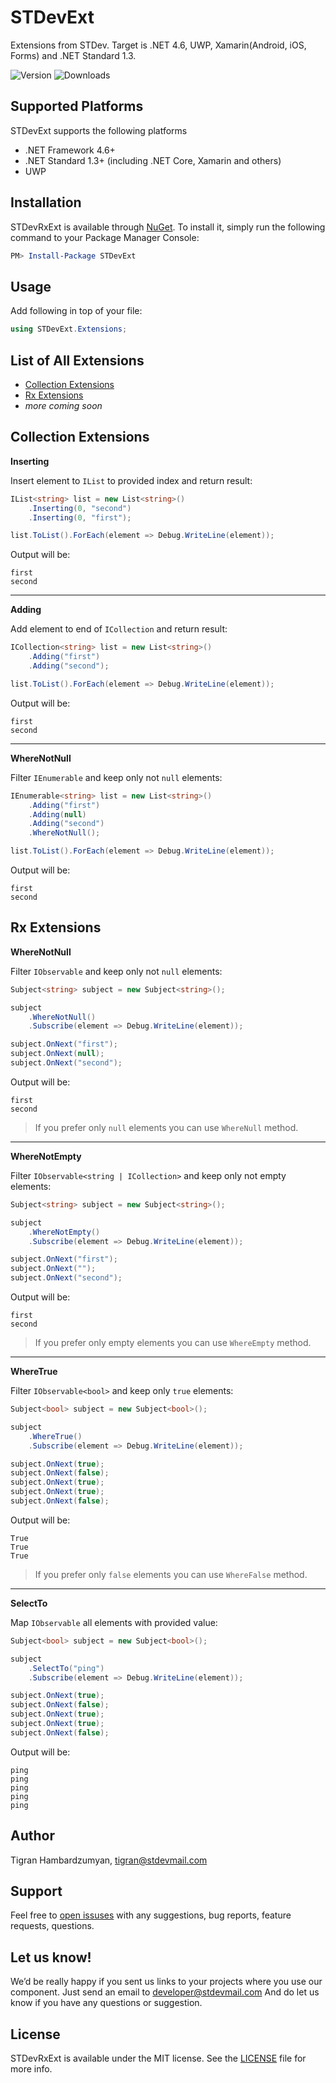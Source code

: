 # STDevExt
Extensions from STDev. Target is .NET 4.6, UWP, Xamarin(Android, iOS, Forms) and .NET Standard 1.3.

![Version](https://img.shields.io/nuget/v/STDevExt.svg) ![Downloads](https://img.shields.io/nuget/dt/STDevExt.svg)

## Supported Platforms

STDevExt supports the following platforms
* .NET Framework 4.6+
* .NET Standard 1.3+ (including .NET Core, Xamarin and others)
* UWP

## Installation

STDevRxExt is available through [NuGet](http://nuget.org). To install
it, simply run the following command to your Package Manager Console:

```powershell
PM> Install-Package STDevExt
```

## Usage

Add following in top of your file:
```csharp
using STDevExt.Extensions;
```

## List of All Extensions

* [Collection Extensions](#collection-extensions)
* [Rx Extensions](#rx-extensions)
* _more coming soon_


## Collection Extensions

**Inserting**

Insert element to `IList` to provided index and return result:

```csharp
IList<string> list = new List<string>()
    .Inserting(0, "second")
    .Inserting(0, "first");

list.ToList().ForEach(element => Debug.WriteLine(element));
```

Output will be:

```text
first
second
```

---
**Adding**

Add element to end of `ICollection` and return result:

```csharp
ICollection<string> list = new List<string>()
    .Adding("first")
    .Adding("second");

list.ToList().ForEach(element => Debug.WriteLine(element));
```

Output will be:

```text
first
second
```

---
**WhereNotNull**

Filter `IEnumerable` and keep only not `null` elements:

```csharp
IEnumerable<string> list = new List<string>()
    .Adding("first")
    .Adding(null)
    .Adding("second")
    .WhereNotNull();

list.ToList().ForEach(element => Debug.WriteLine(element));
```

Output will be:

```text
first
second
```

## Rx Extensions

**WhereNotNull**

Filter `IObservable` and keep only not `null` elements:

```csharp
Subject<string> subject = new Subject<string>();

subject
    .WhereNotNull()
    .Subscribe(element => Debug.WriteLine(element));

subject.OnNext("first");
subject.OnNext(null);
subject.OnNext("second");
```

Output will be:

```text
first
second
```
> If you prefer only `null` elements you can use `WhereNull` method.

---
**WhereNotEmpty**

Filter `IObservable<string | ICollection>` and keep only not empty elements:

```csharp
Subject<string> subject = new Subject<string>();

subject
    .WhereNotEmpty()
    .Subscribe(element => Debug.WriteLine(element));

subject.OnNext("first");
subject.OnNext("");
subject.OnNext("second");
```

Output will be:

```text
first
second
```
> If you prefer only empty elements you can use `WhereEmpty` method.

---
**WhereTrue**

Filter `IObservable<bool>` and keep only `true` elements:

```csharp
Subject<bool> subject = new Subject<bool>();

subject
    .WhereTrue()
    .Subscribe(element => Debug.WriteLine(element));

subject.OnNext(true);
subject.OnNext(false);
subject.OnNext(true);
subject.OnNext(true);
subject.OnNext(false);
```

Output will be:

```text
True
True
True
```
> If you prefer only `false` elements you can use `WhereFalse` method.

---
**SelectTo**

Map `IObservable` all elements with provided value:

```csharp
Subject<bool> subject = new Subject<bool>();

subject
    .SelectTo("ping")
    .Subscribe(element => Debug.WriteLine(element));

subject.OnNext(true);
subject.OnNext(false);
subject.OnNext(true);
subject.OnNext(true);
subject.OnNext(false);
```

Output will be:

```text
ping
ping
ping
ping
ping
```

## Author

Tigran Hambardzumyan, tigran@stdevmail.com

## Support

Feel free to [open issuses](https://github.com/stdevteam/STDevExt/issues/new) with any suggestions, bug reports, feature requests, questions.

## Let us know!

We’d be really happy if you sent us links to your projects where you use our component. Just send an email to developer@stdevmail.com And do let us know if you have any questions or suggestion.

## License

STDevRxExt is available under the MIT license. See the [LICENSE](LICENSE) file for more info.
